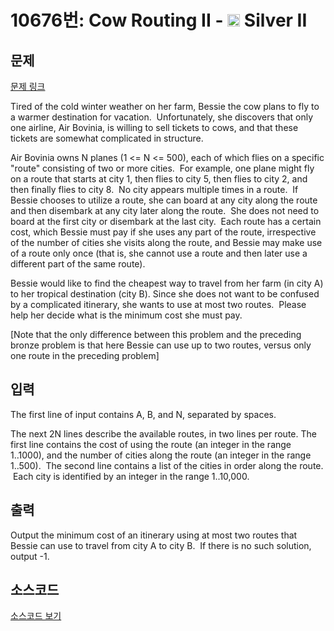 # 10676번: Cow Routing II - <img src="https://static.solved.ac/tier_small/9.svg" style="height:20px" /> Silver II

<!-- performance -->

<!-- 문제 제출 후 깃허브에 푸시를 했을 때 제출한 코드의 성능이 입력될 공간입니다.-->

<!-- end -->

## 문제

[문제 링크](https://boj.kr/10676)


<p>Tired of the cold winter weather on her farm, Bessie the cow plans to fly to a warmer destination for vacation. &nbsp;Unfortunately, she discovers that only one airline, Air Bovinia, is willing to sell tickets to cows, and that these tickets are somewhat complicated in structure.</p>

<p>Air Bovinia owns N planes (1 &lt;= N &lt;= 500), each of which flies on a specific "route" consisting of two or more cities. &nbsp;For example, one plane might fly on a route that starts at city 1, then flies to city 5, then flies to city 2, and then finally flies to city 8. &nbsp;No city appears multiple times in a route. &nbsp;If Bessie chooses to utilize a route, she can board at any city along the route and then disembark at any city later along the route. &nbsp;She does not need to board at the first city or disembark at the last city. &nbsp;Each route has a certain cost, which Bessie must pay if she uses any part of the route, irrespective of the number of cities she visits along the route, and Bessie may make use of a route only once (that is, she cannot use a route and then later use a different part of the same route).</p>

<p>Bessie would like to find the cheapest way to travel from her farm (in city A) to her tropical destination (city B). Since she does not want to be confused by a complicated itinerary, she wants to use at most two routes. &nbsp;Please help her decide what is the minimum cost she must pay.</p>

<p>[Note that the only difference between this problem and the preceding bronze problem is that here Bessie can use up to two routes, versus only one route in the preceding problem]</p>



## 입력


<p>The first line of input contains A, B, and N, separated by spaces.</p>

<p>The next 2N lines describe the available routes, in two lines per route. The first line contains the cost of using the route (an integer in the range 1..1000), and the number of cities along the route (an integer in the range 1..500). &nbsp;The second line contains a list of the cities in order along the route. &nbsp;Each city is identified by an integer in the range 1..10,000.</p>



## 출력


<p>Output the minimum cost of an itinerary using at most two routes that Bessie can use to travel from city A to city B. &nbsp;If there is no such solution, output -1.</p>



## 소스코드

[소스코드 보기](Cow%20Routing%20II.cpp)